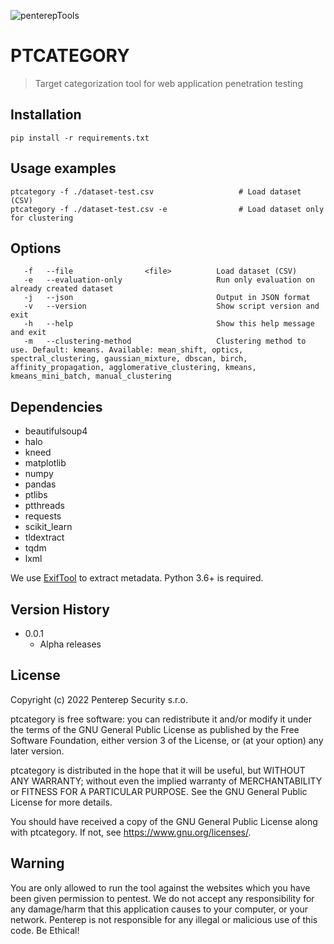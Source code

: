 ![penterepTools](https://www.penterep.com/external/penterepToolsLogo.png)


# PTCATEGORY
> Target categorization tool for web application penetration testing

## Installation
```
pip install -r requirements.txt
```

## Usage examples

```
ptcategory -f ./dataset-test.csv                   # Load dataset (CSV)
ptcategory -f ./dataset-test.csv -e                # Load dataset only for clustering
```

## Options
```
   -f   --file                <file>          Load dataset (CSV)
   -e   --evaluation-only                     Run only evaluation on already created dataset
   -j   --json                                Output in JSON format
   -v   --version                             Show script version and exit
   -h   --help                                Show this help message and exit
   -m   --clustering-method                   Clustering method to use. Default: kmeans. Available: mean_shift, optics, spectral_clustering, gaussian_mixture, dbscan, birch, affinity_propagation, agglomerative_clustering, kmeans, kmeans_mini_batch, manual_clustering
```

## Dependencies
- beautifulsoup4
- halo
- kneed
- matplotlib
- numpy
- pandas
- ptlibs
- ptthreads
- requests
- scikit_learn
- tldextract
- tqdm
- lxml

We use [ExifTool](https://exiftool.org/) to extract metadata.
Python 3.6+ is required.

## Version History
* 0.0.1
    * Alpha releases

## License

Copyright (c) 2022 Penterep Security s.r.o.

ptcategory is free software: you can redistribute it and/or modify
it under the terms of the GNU General Public License as published by
the Free Software Foundation, either version 3 of the License, or
(at your option) any later version.

ptcategory is distributed in the hope that it will be useful,
but WITHOUT ANY WARRANTY; without even the implied warranty of
MERCHANTABILITY or FITNESS FOR A PARTICULAR PURPOSE.  See the
GNU General Public License for more details.

You should have received a copy of the GNU General Public License
along with ptcategory.  If not, see <https://www.gnu.org/licenses/>.

## Warning

You are only allowed to run the tool against the websites which
you have been given permission to pentest. We do not accept any
responsibility for any damage/harm that this application causes to your
computer, or your network. Penterep is not responsible for any illegal
or malicious use of this code. Be Ethical!
